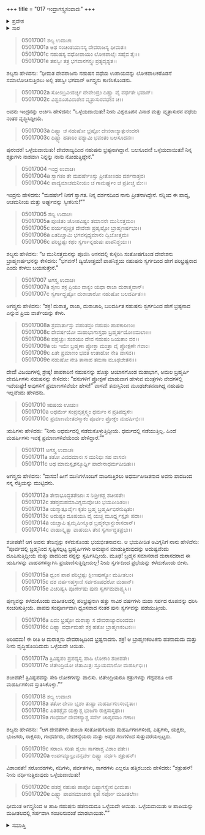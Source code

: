 +++
title = "017 ಇಂದ್ರಾಗಸ್ತ್ಯಸಂವಾದಃ"
+++

<details><summary>ಪ್ರವೇಶ</summary>


।।   ಓಂ ಓಂ ನಮೋ ನಾರಾಯಣಾಯ।।   ಶ್ರೀ ವೇದವ್ಯಾಸಾಯ ನಮಃ ।।

ಶ್ರೀ ಕೃಷ್ಣದ್ವೈಪಾಯನ ವೇದವ್ಯಾಸ ವಿರಚಿತ  

**ಶ್ರೀ ಮಹಾಭಾರತ**

**ಉದ್ಯೋಗ ಪರ್ವ**

**ಉದ್ಯೋಗ ಪರ್ವ**

**ಅಧ್ಯಾಯ 17**

</details>


<details><summary>ಸಾರ</summary>

ಆಗ ಅಲ್ಲಿಗೆ ಆಗಮಿಸಿದ ಅಗಸ್ತ್ಯನು ಇಂದ್ರಾದಿ ದೇವತೆಗಳಿಗೆ ನಹುಷನು ದೇವರಾಜ್ಯದಿಂದ ಭ್ರಷ್ಟನಾದುದನ್ನು ತಿಳಿಸುವುದು (1-6). ಹೇಗೆಂದು ಕೇಳಲು, ಅಗಸ್ತ್ಯನು ನಹುಷನು ತನ್ನನ್ನು ಒದೆದುದನ್ನೂ, ತಾನು ಅವನಿಗೆ ಭೂಮಿಯಲ್ಲಿ ಹಾವಾಗಿ ಹತ್ತು ಸಾವಿರ ವರ್ಷಗಳು ಸಂಚರಿಸುತ್ತೀಯೆ ಎಂದು ಶಾಪವಿತ್ತುದನ್ನೂ ಹೇಳಿದುದು (7-20).

</details>


> 05017001 ಶಲ್ಯ ಉವಾಚ।  
05017001a ಅಥ ಸಂಚಿಂತಯಾನಸ್ಯ ದೇವರಾಜಸ್ಯ ಧೀಮತಃ।  
05017001c ನಹುಷಸ್ಯ ವಧೋಪಾಯಂ ಲೋಕಪಾಲೈಃ ಸಹೈವ ತೈಃ।।  
05017001e ತಪಸ್ವೀ ತತ್ರ ಭಗವಾನಗಸ್ತ್ಯಃ ಪ್ರತ್ಯದೃಶ್ಯತ।।

ಶಲ್ಯನು ಹೇಳಿದನು: “ಧೀಮತ ದೇವರಾಜನು ನಹುಷನ ವಧೆಯ ಉಪಾಯವನ್ನು ಲೋಕಪಾಲಕರೊಡನೆ ಸಮಾಲೋಚಿಸುತ್ತಿರಲು ಅಲ್ಲಿ ತಪಸ್ವೀ ಭಗವಾನ್ ಅಗಸ್ತ್ಯನು ಕಾಣಿಸಿಕೊಂಡನು.

> 05017002a ಸೋಽಬ್ರವೀದರ್ಚ್ಯ ದೇವೇಂದ್ರಂ ದಿಷ್ಟ್ಯಾ ವೈ ವರ್ಧತೇ ಭವಾನ್।  
05017002c ವಿಶ್ವರೂಪವಿನಾಶೇನ ವೃತ್ರಾಸುರವಧೇನ ಚ।।

ಅವನು ಇಂದ್ರನನ್ನು ಅರ್ಚಿಸಿ ಹೇಳಿದನು: “ಒಳ್ಳೆಯದಾಯಿತು! ನೀನು ವಿಶ್ವರೂಪನ ವಿನಾಶ ಮತ್ತು ವೃತ್ರಾಸುರನ ವಧೆಯ ನಂತರ ವೃದ್ಧಿಸಿದ್ದೀಯೆ.

> 05017003a ದಿಷ್ಟ್ಯಾ ಚ ನಹುಷೋ ಭ್ರಷ್ಟೋ ದೇವರಾಜ್ಯಾತ್ಪುರಂದರ।  
05017003c ದಿಷ್ಟ್ಯಾ ಹತಾರಿಂ ಪಶ್ಯಾಮಿ ಭವಂತಂ ಬಲಸೂದನ।।

ಪುರಂದರ! ಒಳ್ಳೆಯದಾಯಿತು! ದೇವರಾಜ್ಯದಿಂದ ನಹುಷನು ಭ್ರಷ್ಟನಾಗಿದ್ದಾನೆ. ಬಲಸೂದನ! ಒಳ್ಳೆಯದಾಯಿತು! ನಿನ್ನ ಶತ್ರುಗಳು ನಾಶವಾಗಿ ನಿನ್ನನ್ನು ನಾನು ನೋಡುತ್ತಿದ್ದೇನೆ.”

> 05017004 ಇಂದ್ರ ಉವಾಚ।  
05017004a ಸ್ವಾಗತಂ ತೇ ಮಹರ್ಷೇಽಸ್ತು ಪ್ರೀತೋಽಹಂ ದರ್ಶನಾತ್ತವ।  
05017004c ಪಾದ್ಯಮಾಚಮನೀಯಂ ಚ ಗಾಮರ್ಘ್ಯಂ ಚ ಪ್ರತೀಚ್ಚ ಮೇ।।

ಇಂದ್ರನು ಹೇಳಿದನು: “ಮಹರ್ಷೇ! ನಿನಗೆ ಸ್ವಾಗತ. ನಿನ್ನ ದರ್ಶನದಿಂದ ನಾನು ಪ್ರೀತನಾಗಿದ್ದೇನೆ. ನನ್ನಿಂದ ಈ ಪಾದ್ಯ, ಆಚಮನೀಯ ಮತ್ತು ಅರ್ಘ್ಯವನ್ನು ಸ್ವೀಕರಿಸು!””

> 05017005 ಶಲ್ಯ ಉವಾಚ।  
05017005a ಪೂಜಿತಂ ಚೋಪವಿಷ್ಟಂ ತಮಾಸನೇ ಮುನಿಸತ್ತಮಂ।  
05017005c ಪರ್ಯಪೃಚ್ಚತ ದೇವೇಶಃ ಪ್ರಹೃಷ್ಟೋ ಬ್ರಾಹ್ಮಣರ್ಷಭಂ।।  
05017006a ಏತದಿಚ್ಚಾಮಿ ಭಗವನ್ಕಥ್ಯಮಾನಂ ದ್ವಿಜೋತ್ತಮ।  
05017006c ಪರಿಭ್ರಷ್ಟಃ ಕಥಂ ಸ್ವರ್ಗಾನ್ನಹುಷಃ ಪಾಪನಿಶ್ಚಯಃ।।

ಶಲ್ಯನು ಹೇಳಿದನು: “ಆ ಮುನಿಸತ್ತಮನನ್ನು ಪೂಜಿಸಿ ಆಸನದಲ್ಲಿ ಕುಳ್ಳಿರಿಸಿ ಸಂತೋಷಗೊಂಡ ದೇವೇಶನು ಬ್ರಾಹ್ಮಣರ್ಷಭನನ್ನು ಕೇಳಿದನು: “ಭಗವನ್! ದ್ವಿಜೋತ್ತಮ! ಪಾಪನಿಶ್ಚಯ ನಹುಷನು ಸ್ವರ್ಗದಿಂದ ಹೇಗೆ ಪರಿಭ್ರಷ್ಟನಾದ ಎಂದು ಕೇಳಲು ಬಯಸುತ್ತೇನೆ.”

> 05017007 ಅಗಸ್ತ್ಯ ಉವಾಚ।  
05017007a ಶೃಣು ಶಕ್ರ ಪ್ರಿಯಂ ವಾಕ್ಯಂ ಯಥಾ ರಾಜಾ ದುರಾತ್ಮವಾನ್।  
05017007c ಸ್ವರ್ಗಾದ್ಭ್ರಷ್ಟೋ ದುರಾಚಾರೋ ನಹುಷೋ ಬಲದರ್ಪಿತಃ।।

ಅಗಸ್ತ್ಯನು ಹೇಳಿದನು: “ಶಕ್ರ! ದುರಾತ್ಮ, ರಾಜಾ, ದುರಾಚಾರಿ, ಬಲದರ್ಪಿತ ನಹುಷನು ಸ್ವರ್ಗದಿಂದ ಹೇಗೆ ಭ್ರಷ್ಟನಾದ ಎನ್ನುವ ಪ್ರಿಯ ವಾರ್ತೆಯನ್ನು ಕೇಳು.

> 05017008a ಶ್ರಮಾರ್ತಾಸ್ತು ವಹಂತಸ್ತಂ ನಹುಷಂ ಪಾಪಕಾರಿಣಂ।  
05017008c ದೇವರ್ಷಯೋ ಮಹಾಭಾಗಾಸ್ತಥಾ ಬ್ರಹ್ಮರ್ಷಯೋಽಮಲಾಃ।।  
05017008e ಪಪ್ರಚ್ಚುಃ ಸಂಶಯಂ ದೇವ ನಹುಷಂ ಜಯತಾಂ ವರ।।   
05017009a ಯ ಇಮೇ ಬ್ರಹ್ಮಣಾ ಪ್ರೋಕ್ತಾ ಮಂತ್ರಾ ವೈ ಪ್ರೋಕ್ಷಣೇ ಗವಾಂ।  
05017009c ಏತೇ ಪ್ರಮಾಣಂ ಭವತ ಉತಾಹೋ ನೇತಿ ವಾಸವ।।  
05017009e ನಹುಷೋ ನೇತಿ ತಾನಾಹ ತಮಸಾ ಮೂಢಚೇತನಃ।।

ದೇವ! ವಿಜಯಿಗಳಲ್ಲಿ ಶ್ರೇಷ್ಠ! ಪಾಪಕಾರಿಣಿ ನಹುಷನನ್ನು ಹೊತ್ತು ಆಯಾಸಗೊಂಡ ಮಹಾಭಾಗ, ಅಮಲ ಬ್ರಹ್ಮರ್ಷಿ ದೇವರ್ಷಿಗಳು ನಹುಷನನ್ನು ಕೇಳಿದರು: “ಹಸುಗಳಿಗೆ ಪ್ರೋಕ್ಷಣೆ ಮಾಡುವಾಗ ಹೇಳುವ ಮಂತ್ರಗಳು ವೇದಗಳಲ್ಲಿ ಇವೆಯಷ್ಟೇ! ಅವುಗಳಿಗೆ ಪ್ರಮಾಣಗಳಿವೆಯೇ ಹೇಳು!” ವಾಸವ! ತಮಸ್ಸಿನಿಂದ ಮೂಢಚೇತನನಾಗಿದ್ದ ನಹುಷನು ಇಲ್ಲವೆಂದು ಹೇಳಿದನು.

> 05017010 ಋಷಯ ಊಚುಃ।  
05017010a ಅಧರ್ಮೇ ಸಂಪ್ರವೃತ್ತಸ್ತ್ವಂ ಧರ್ಮಂ ನ ಪ್ರತಿಪದ್ಯಸೇ।   
05017010c ಪ್ರಮಾಣಮೇತದಸ್ಮಾಕಂ ಪೂರ್ವಂ ಪ್ರೋಕ್ತಂ ಮಹರ್ಷಿಭಿಃ।।

ಋಷಿಗಳು ಹೇಳಿದರು: “ನೀನು ಅಧರ್ಮದಲ್ಲಿ ನಡೆದುಕೊಳ್ಳುತ್ತಿದ್ದೀಯೆ. ಧರ್ಮದಲ್ಲಿ ನಡೆಯುತ್ತಿಲ್ಲ. ಹಿಂದೆ ಮಹರ್ಷಿಗಳು ಇವಕ್ಕೆ ಪ್ರಮಾಣಗಳಿವೆಯೆಂದು ಹೇಳಿದ್ದಾರೆ.””

> 05017011 ಅಗಸ್ತ್ಯ ಉವಾಚ।   
05017011a ತತೋ ವಿವದಮಾನಃ ಸ ಮುನಿಭಿಃ ಸಹ ವಾಸವ।  
05017011c ಅಥ ಮಾಮಸ್ಪೃಶನ್ಮೂರ್ಧ್ನಿ ಪಾದೇನಾಧರ್ಮಪೀಡಿತಃ।।

ಅಗಸ್ತ್ಯನು ಹೇಳಿದನು: “ವಾಸವ! ಹೀಗೆ ಮುನಿಗಳೊಂದಿಗೆ ವಾದಿಸುತ್ತಿರಲು ಅಧರ್ಮಪೀಡಿತನಾದ ಅವನು ಪಾದದಿಂದ ನನ್ನ ನೆತ್ತಿಯನ್ನು ಮುಟ್ಟಿದನು.

> 05017012a ತೇನಾಭೂದ್ಧತತೇಜಾಃ ಸ ನಿಃಶ್ರೀಕಶ್ಚ ಶಚೀಪತೇ।   
05017012c ತತಸ್ತಮಹಮಾವಿಗ್ನಮವೋಚಂ ಭಯಪೀಡಿತಂ।।  
05017013a ಯಸ್ಮಾತ್ಪೂರ್ವೈಃ ಕೃತಂ ಬ್ರಹ್ಮ ಬ್ರಹ್ಮರ್ಷಿಭಿರನುಷ್ಠಿತಂ।  
05017013c ಅದುಷ್ಟಂ ದೂಷಯಸಿ ವೈ ಯಚ್ಚ ಮೂರ್ಧ್ನ್ಯಸ್ಪೃಶಃ ಪದಾ।।  
05017014a ಯಚ್ಚಾಪಿ ತ್ವಮೃಷೀನ್ಮೂಢ ಬ್ರಹ್ಮಕಲ್ಪಾನ್ದುರಾಸದಾನ್।  
05017014c ವಾಹಾನ್ಕೃತ್ವಾ ವಾಹಯಸಿ ತೇನ ಸ್ವರ್ಗಾದ್ಧತಪ್ರಭಃ।।

ಶಚೀಪತೇ! ಆಗ ಅವನು ತೇಜಸ್ಸನ್ನು ಕಳೆದುಕೊಂಡು ಭಯಭೀತನಾದನು. ಆ ಭಯಪೀಡಿತ ಅವಿಗ್ನನಿಗೆ ನಾನು ಹೇಳಿದೆನು: “ಪೂರ್ವದಲ್ಲಿ ಬ್ರಹ್ಮನಿಂದ ಸೃಷ್ಟಿಸಲ್ಪಟ್ಟ ಬ್ರಹ್ಮರ್ಷಿಗಳು ಅನುಷ್ಠಾನ ಮಾಡುತ್ತಿರುವುದನ್ನು ಅದುಷ್ಟವೆಂದು ದೂಷಿಸುತ್ತಿದ್ದೀಯೆ ಮತ್ತು ಪಾದದಿಂದ ನನ್ನನ್ನು ಸ್ಪರ್ಷಿಸಿದ್ದೀಯೆ. ಮೂಢ! ಬ್ರಹ್ಮನ ಸಮಾನರಾದ ದುರಾಸದರಾದ ಈ ಋಷಿಗಳನ್ನು ವಾಹನಗಳನ್ನಾಗಿಸಿ ಪ್ರಯಾಣಿಸುತ್ತಿದ್ದೀಯಲ್ಲ! ನೀನು ಸ್ವರ್ಗದಿಂದ ಪ್ರಭೆಯನ್ನು ಕಳೆದುಕೊಂಡು ಬೀಳು.

> 05017015a ಧ್ವಂಸ ಪಾಪ ಪರಿಭ್ರಷ್ಟಃ ಕ್ಷೀಣಪುಣ್ಯೋ ಮಹೀತಲಂ।  
05017015c ದಶ ವರ್ಷಸಹಸ್ರಾಣಿ ಸರ್ಪರೂಪಧರೋ ಮಹಾನ್।  
05017015e ವಿಚರಿಷ್ಯಸಿ ಪೂರ್ಣೇಷು ಪುನಃ ಸ್ವರ್ಗಮವಾಪ್ಸ್ಯಸಿ।।

ಪುಣ್ಯವನ್ನು ಕಳೆದುಕೊಂಡು ಮಹೀತಲದಲ್ಲಿ ಪರಿಭ್ರಷ್ಟನಾಗಿ ಹತ್ತು ಸಾವಿರ ವರ್ಷಗಳು ಮಹಾ ಸರ್ಪದ ರೂಪವನ್ನು ಧರಿಸಿ ಸಂಚರಿಸುತ್ತೀಯೆ. ಪಾಪವು ಸಂಪೂರ್ಣವಾಗಿ ಧ್ವಂಸವಾದ ನಂತರ ಪುನಃ ಸ್ವರ್ಗವನ್ನು ಪಡೆಯುತ್ತೀಯೆ.

> 05017016a ಏವಂ ಭ್ರಷ್ಟೋ ದುರಾತ್ಮಾ ಸ ದೇವರಾಜ್ಯಾದರಿಂದಮ।   
05017016c ದಿಷ್ಟ್ಯಾ ವರ್ಧಾಮಹೇ ಶಕ್ರ ಹತೋ ಬ್ರಾಹ್ಮಣಕಂಟಕಃ।।

ಅರಿಂದಮ! ಈ ರೀತಿ ಆ ದುರಾತ್ಮನು ದೇವರಾಜ್ಯದಿಂದ ಭ್ರಷ್ಟನಾದನು. ಶಕ್ರ! ಆ ಬ್ರಾಹ್ಮಣಕಂಟಕನು ಹತನಾದುದು ಮತ್ತು ನೀನು ವೃದ್ಧಿಹೊಂದಿದುದು ಒಳ್ಳೆಯದೇ ಆಯಿತು.

> 05017017a ತ್ರಿವಿಷ್ಟಪಂ ಪ್ರಪದ್ಯಸ್ವ ಪಾಹಿ ಲೋಕಾಂ ಶಚೀಪತೇ।  
05017017c ಜಿತೇಂದ್ರಿಯೋ ಜಿತಾಮಿತ್ರಃ ಸ್ತೂಯಮಾನೋ ಮಹರ್ಷಿಭಿಃ।।

ಶಚೀಪತೇ! ತ್ರಿವಿಷ್ಟಪವನ್ನು ಸೇರಿ ಲೋಕಗಳನ್ನು ಪಾಲಿಸು. ಜಿತೇಂದ್ರಿಯರೂ ಶತ್ರುಗಳನ್ನು ಗೆದ್ದವರೂ ಆದ ಮಹರ್ಷಿಗಳಿಂದ ಸ್ತುತಿಸಿಕೊಳ್ಳು.””

> 05017018 ಶಲ್ಯ ಉವಾಚ।  
05017018a ತತೋ ದೇವಾ ಭೃಶಂ ತುಷ್ಟಾ ಮಹರ್ಷಿಗಣಸಂವೃತಾಃ।  
05017018c ಪಿತರಶ್ಚೈವ ಯಕ್ಷಾಶ್ಚ ಭುಜಗಾ ರಾಕ್ಷಸಾಸ್ತಥಾ।।  
05017019a ಗಂಧರ್ವಾ ದೇವಕನ್ಯಾಶ್ಚ ಸರ್ವೇ ಚಾಪ್ಸರಸಾಂ ಗಣಾಃ।

ಶಲ್ಯನು ಹೇಳಿದನು: “ಆಗ ದೇವತೆಗಳು ತುಂಬಾ ಸಂತೋಷಗೊಂಡು ಮಹರ್ಷಿಗಣಗಳಿಂದ, ಪಿತೃಗಳು, ಯಕ್ಷರು, ಭುಜಗರು, ರಾಕ್ಷಸರು, ಗಂಧರ್ವರು, ದೇವಕನ್ಯೆಯರು ಮತ್ತು ಅಪ್ಸರ ಗಣಗಳಿಂದ ಸುತ್ತುವರೆಯಲ್ಪಟ್ಟರು.

> 05017019c ಸರಾಂಸಿ ಸರಿತಃ ಶೈಲಾಃ ಸಾಗರಾಶ್ಚ ವಿಶಾಂ ಪತೇ।।  
05017020a ಉಪಗಮ್ಯಾಬ್ರುವನ್ಸರ್ವೇ ದಿಷ್ಟ್ಯಾ ವರ್ಧಸಿ ಶತ್ರುಹನ್।

ವಿಶಾಂಪತೇ! ಸರೋವರಗಳು, ನದಿಗಳು, ಪರ್ವತಗಳು, ಸಾಗರಗಳು ಎಲ್ಲರೂ ಹತ್ತಿರಬಂದು ಹೇಳಿದರು: “ಶತ್ರುಹನ್! ನೀನು ವರ್ಧಿಸುತ್ತಿರುವುದು ಒಳ್ಳೆಯದಾಯಿತು!

> 05017020c ಹತಶ್ಚ ನಹುಷಃ ಪಾಪೋ ದಿಷ್ಟ್ಯಾಗಸ್ತ್ಯೇನ ಧೀಮತಾ।  
05017020e ದಿಷ್ಟ್ಯಾ ಪಾಪಸಮಾಚಾರಃ ಕೃತಃ ಸರ್ಪೋ ಮಹೀತಲೇ।।

ಧೀಮಂತ ಅಗಸ್ತ್ಯನಿಂದ ಆ ಪಾಪಿ ನಹುಷನು ಹತನಾದುದೂ ಒಳ್ಳೆಯದೇ ಆಯಿತು. ಒಳ್ಳೆಯದಾಯಿತು ಆ ಪಾಪಿಯನ್ನು ಮಹೀತಲದಲ್ಲಿ ಸರ್ಪವಾಗಿ ಸಂಚರಿಸುವಂತೆ ಮಾಡಲಾಯಿತು.””


<details><summary>ಸಮಾಪ್ತಿ</summary>


ಇತಿ ಶ್ರೀ ಮಹಾಭಾರತೇ ಉದ್ಯೋಗ ಪರ್ವಣಿ ಉದ್ಯೋಗ ಪರ್ವಣಿ ಇಂದ್ರಾಗಸ್ತ್ಯಸಂವಾದೇ ಸಪ್ತದಶೋಽಧ್ಯಾಯಃ।  
ಇದು ಶ್ರೀ ಮಹಾಭಾರತದಲ್ಲಿ ಉದ್ಯೋಗ ಪರ್ವದಲ್ಲಿ ಉದ್ಯೋಗ ಪರ್ವದಲ್ಲಿ ಇಂದ್ರಾಗಸ್ತ್ಯಸಂವಾದದಲ್ಲಿ ಹದಿನೇಳನೆಯ ಅಧ್ಯಾಯವು।


</details>
